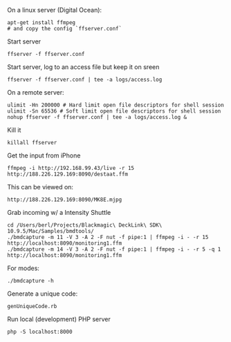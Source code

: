 
On a linux server (Digital Ocean):

    apt-get install ffmpeg
    # and copy the config `ffserver.conf`

Start server

    ffserver -f ffserver.conf

Start server, log to an access file but keep it on sreen

    ffserver -f ffserver.conf | tee -a logs/access.log

On a remote server:

    ulimit -Hn 200000 # Hard limit open file descriptors for shell session
    ulimit -Sn 65536 # Soft limit open file descriptors for shell session
    nohup ffserver -f ffserver.conf | tee -a logs/access.log &

Kill it

    killall ffserver

Get the input from iPhone

    ffmpeg -i http://192.168.99.43/live -r 15 http://188.226.129.169:8090/destaat.ffm

This can be viewed on:

    http://188.226.129.169:8090/MK8E.mjpg

Grab incoming w/ a Intensity Shuttle

    cd /Users/berl/Projects/Blackmagic\ DeckLink\ SDK\ 10.9.5/Mac/Samples/bmdtools/
    ./bmdcapture -m 11 -V 3 -A 2 -F nut -f pipe:1 | ffmpeg -i - -r 15 http://localhost:8090/monitoring1.ffm
    ./bmdcapture -m 14 -V 3 -A 2 -F nut -f pipe:1 | ffmpeg -i - -r 5 -q 1 http://localhost:8090/monitoring1.ffm

For modes:

    ./bmdcapture -h

Generate a unique code:

    genUniqueCode.rb


Run local (development) PHP server

    php -S localhost:8000
